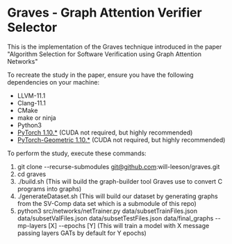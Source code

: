 # Graves - Graph Attention Verifier Selector

This is the implementation of the Graves technique introduced in the paper "Algorithm Selection for Software Verification using Graph
Attention Networks"

To recreate the study in the paper, ensure you have the following dependencies on your machine:

- LLVM-11.1
- Clang-11.1
- CMake
- make or ninja
- Python3
- [PyTorch 1.10.*](https://pytorch.org/) (CUDA not required, but highly recommended)
- [PyTorch-Geometric 1.10.*](https://pytorch-geometric.readthedocs.io/en/latest/notes/installation.html) (CUDA not required, but highly recommended)

To perform the study, execute these commands:

1. git clone --recurse-submodules git@github.com:will-leeson/graves.git
2. cd graves
3. ./build.sh (This will build the graph-builder tool Graves use to convert C programs into graphs)
4. ./generateDataset.sh (This will build our dataset by generating graphs from the SV-Comp data set which is a submodule of this repo)
5. python3 src/networks/netTrainer.py data/subsetTrainFiles.json data/subsetValFiles.json data/subsetTestFiles.json data/final_graphs --mp-layers \[X\] --epochs \[Y\] (This will train a model with X message passing layers GATs by default for Y epochs)